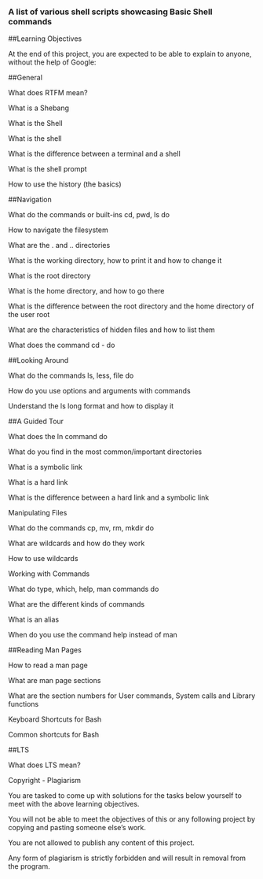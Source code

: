 ### A list of various shell scripts showcasing Basic Shell commands

##Learning Objectives

At the end of this project, you are expected to be able to explain to anyone, without the help of Google:



##General

What does RTFM mean?

What is a Shebang

What is the Shell

What is the shell

What is the difference between a terminal and a shell

What is the shell prompt

How to use the history (the basics)

##Navigation

What do the commands or built-ins cd, pwd, ls do

How to navigate the filesystem

What are the . and .. directories

What is the working directory, how to print it and how to change it

What is the root directory

What is the home directory, and how to go there

What is the difference between the root directory and the home directory of the user root

What are the characteristics of hidden files and how to list them

What does the command cd - do

##Looking Around

What do the commands ls, less, file do

How do you use options and arguments with commands

Understand the ls long format and how to display it

##A Guided Tour

What does the ln command do

What do you find in the most common/important directories

What is a symbolic link

What is a hard link

What is the difference between a hard link and a symbolic link

Manipulating Files

What do the commands cp, mv, rm, mkdir do

What are wildcards and how do they work

How to use wildcards

Working with Commands

What do type, which, help, man commands do

What are the different kinds of commands

What is an alias

When do you use the command help instead of man

##Reading Man Pages

How to read a man page

What are man page sections

What are the section numbers for User commands, System calls and Library functions

Keyboard Shortcuts for Bash

Common shortcuts for Bash

##LTS

What does LTS mean?

Copyright - Plagiarism

You are tasked to come up with solutions for the tasks below yourself to meet with the above learning objectives.

You will not be able to meet the objectives of this or any following project by copying and pasting someone else’s work.

You are not allowed to publish any content of this project.

Any form of plagiarism is strictly forbidden and will result in removal from the program.
